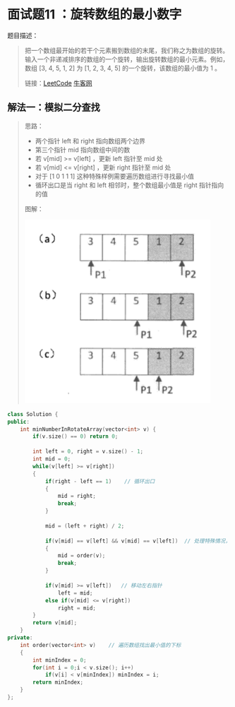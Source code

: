 # 面试题11 ：旋转数组的最小数字 

题目描述：

> 把一个数组最开始的若干个元素搬到数组的末尾，我们称之为数组的旋转。输入一个非递减排序的数组的一个旋转，输出旋转数组的最小元素。例如，数组 [3, 4, 5, 1, 2]  为 [1, 2, 3, 4, 5] 的一个旋转，该数组的最小值为 1 。
>
> 链接：[LeetCode](https://leetcode-cn.com/problems/xuan-zhuan-shu-zu-de-zui-xiao-shu-zi-lcof/)  [牛客网](https://www.nowcoder.com/practice/9f3231a991af4f55b95579b44b7a01ba?tpId=13&tqId=11159&rp=1&ru=%2Fta%2Fcoding-interviews&qru=%2Fta%2Fcoding-interviews%2Fquestion-ranking&tab=answerKey)

## 解法一：模拟二分查找

> 思路：
>
> * 两个指针 left 和 right 指向数组两个边界
> * 第三个指针 mid 指向数组中间的数
> * 若 v[mid] >= v[left] ，更新 left 指针至 mid 处
> * 若 v[mid] <= v[right] ，更新 right 指针至 mid 处
> * 对于 [1 0 1 1 1] 这种特殊样例需要遍历数组进行寻找最小值
> * 循环出口是当 right 和 left 相邻时，整个数组最小值是 right 指针指向的值
>
> 图解：
>
> ![image-20210303114510866](https://raw.githubusercontent.com/gongruiyang/BlogImage/main/img/20210303114510.png)

```cpp
class Solution {
public:
    int minNumberInRotateArray(vector<int> v) {
        if(v.size() == 0) return 0;	
        
        int left = 0, right = v.size() - 1;
        int mid = 0;
        while(v[left] >= v[right])
        {
            if(right - left == 1)    // 循环出口
            {
                mid = right;
                break;
            }
            
            mid = (left + right) / 2;
            
            if(v[mid] == v[left] && v[mid] == v[left])	// 处理特殊情况，例如:1 0 1 1 1 
            {
                mid = order(v);
                break;
            }
            
            if(v[mid] >= v[left])	// 移动左右指针
                left = mid;
            else if(v[mid] <= v[right])
                right = mid;
        }
        return v[mid];
    }
private:
    int order(vector<int> v)	// 遍历数组找出最小值的下标
    {
        int minIndex = 0;
        for(int i = 0;i < v.size(); i++)
            if(v[i] < v[minIndex]) minIndex = i;
        return minIndex;
    }
};
```

